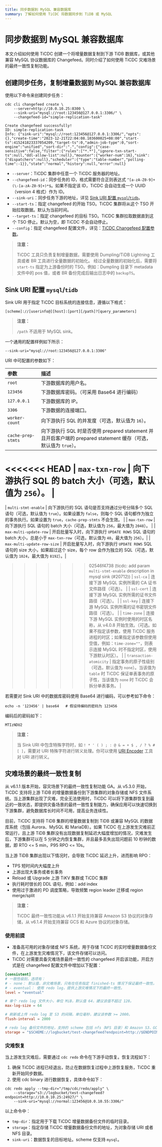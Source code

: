 ```yaml
---
title: 同步数据到 MySQL 兼容数据库
summary: 了解如何使用 TiCDC 将数据同步到 TiDB 或 MySQL
---
```


# 同步数据到 MySQL 兼容数据库

本文介绍如何使用 TiCDC 创建一个将增量数据复制到下游 TiDB 数据库，或其他兼容 MySQL 协议数据库的 Changefeed。同时介绍了如何使用 TiCDC 灾难场景的最终一致性复制功能。

## 创建同步任务，复制增量数据到 MySQL 兼容数据库

使用以下命令来创建同步任务：

```shell
cdc cli changefeed create \
    --server=http://10.0.10.25:8300 \
    --sink-uri="mysql://root:123456@127.0.0.1:3306/" \
    --changefeed-id="simple-replication-task"
```

```shell
Create changefeed successfully!
ID: simple-replication-task
Info: {"sink-uri":"mysql://root:123456@127.0.0.1:3306/","opts":{},"create-time":"2023-12-21T22:04:08.103600025+08:00","start-ts":415241823337054209,"target-ts":0,"admin-job-type":0,"sort-engine":"unified","sort-dir":".","config":{"case-sensitive":false,"filter":{"rules":["*.*"],"ignore-txn-start-ts":null,"ddl-allow-list":null},"mounter":{"worker-num":16},"sink":{"dispatchers":null},"scheduler":{"type":"table-number","polling-time":-1}},"state":"normal","history":null,"error":null}
```

- `--server`：TiCDC 集群中任意一个 TiCDC 服务器的地址。
- `--changefeed-id`：同步任务的 ID，格式需要符合正则表达式 `^[a-zA-Z0-9]+(\-[a-zA-Z0-9]+)*$`。如果不指定该 ID，TiCDC 会自动生成一个 UUID（version 4 格式）作为 ID。
- `--sink-uri`：同步任务下游的地址，详见 [Sink URI 配置 `mysql`/`tidb`](#sink-uri-配置-mysqltidb)。
- `--start-ts`：指定 changefeed 的开始 TSO。TiCDC 集群将从这个 TSO 开始拉取数据。默认为当前时间。
- `--target-ts`：指定 changefeed 的目标 TSO。TiCDC 集群拉取数据直到这个 TSO 停止。默认为空，即 TiCDC 不会自动停止。
- `--config`：指定 changefeed 配置文件，详见：[TiCDC Changefeed 配置参数](/ticdc/ticdc-changefeed-config.md)。

> **注意：**
>
> TiCDC 工具只负责复制增量数据，需要使用 Dumpling/TiDB Lightning 工具或者 BR 工具进行全量数据的初始化。
> 经过全量数据的初始化后，需要将 `start-ts` 指定为上游备份时的 TSO。例如：Dumpling 目录下 metadata 文件中的 pos 值，或者 BR 备份完成后输出日志中的 `backupTS`。

## Sink URI 配置 `mysql`/`tidb`

Sink URI 用于指定 TiCDC 目标系统的连接信息，遵循以下格式：

```
[scheme]://[userinfo@][host]:[port][/path]?[query_parameters]
```

> **注意：**
>
> `/path` 不适用于 MySQL sink。

一个通用的配置样例如下所示：

```shell
--sink-uri="mysql://root:123456@127.0.0.1:3306"
```

URI 中可配置的参数如下：

| 参数         | 描述                                             |
| :------------ | :------------------------------------------------ |
| `root`        | 下游数据库的用户名。                             |
| `123456`       | 下游数据库密码。（可采用 Base64 进行编码）                                     |
| `127.0.0.1`    | 下游数据库的 IP。                                |
| `3306`         | 下游数据的连接端口。                                 |
| `worker-count` | 向下游执行 SQL 的并发度（可选，默认值为 `16`）。       |
| `cache-prep-stmts` | 向下游执行 SQL 时是否使用 prepared statement 并且开启客户端的 prepared statement 缓存（可选，默认值为 `true`）。 |
<<<<<<< HEAD
| `max-txn-row`  | 向下游执行 SQL 的 batch 大小（可选，默认值为 `256`）。 |
=======
| `multi-stmt-enable` | 向下游执行的 SQL 语句是否支持通过分号分隔多个 SQL 语句（可选，默认值为 `true`）。如果设置为 `false`，则每个 SQL 语句都作为独立的事务执行。如果设置为 `true`，`cache-prep-stmts` 不会生效。 |
| `max-txn-row`  | 向下游执行 SQL 语句的 batch 大小（可选，默认值为 `256`，最大值为 `2048`）。 |
| `max-multi-update-row`  | 开启批量写入时，向下游执行 `UPDATE ROWS` SQL 语句的 batch 大小，总是小于 `max-txn-row`（可选，默认值为 `40`，最大值为 `256`）。|
| `max-multi-update-row-size` | 开启批量写入时，向下游执行 `UPDATE ROWS` SQL 语句的 size 大小，如果超过这个 size，每个 row 会作为独立的 SQL（可选，默认值为 `1024`，最大值为 `8192`）。|
>>>>>>> 02546f4738 (ticdc: add param `multi-stmt-enable` description in mysql sink (#20712))
| `ssl-ca`       | 连接下游 MySQL 实例所需的 CA 证书文件路径（可选）。 |
| `ssl-cert`     | 连接下游 MySQL 实例所需的证书文件路径（可选）。 |
| `ssl-key`      | 连接下游 MySQL 实例所需的证书密钥文件路径（可选）。 |
| `time-zone`    | 连接下游 MySQL 实例时使用的时区名称，从 v4.0.8 开始生效。（可选。如果不指定该参数，使用 TiCDC 服务进程的时区；如果指定该参数但使用空值，例如：`time-zone=""`，则表示连接 MySQL 时不指定时区，使用下游默认时区）。 |
| `transaction-atomicity`      | 指定事务的原子性级别（可选，默认值为 `none`）。当该值为 `table` 时 TiCDC 保证单表事务的原子性，当该值为 `none` 时 TiCDC 会拆分单表事务。 |

若需要对 Sink URI 中的数据库密码使用 Base64 进行编码，可以参考如下命令：

```shell
echo -n '123456' | base64   # 假设待编码的密码为 123456
```

编码后的密码如下：

```shell
MTIzNDU2
```

> **注意：**
>
> 当 Sink URI 中包含特殊字符时，如 `! * ' ( ) ; : @ & = + $ , / ? % # [ ]`，需要对 URI 特殊字符进行转义处理。你可以使用 [URI Encoder](https://www.urlencoder.org/) 工具对 URI 进行转义。

## 灾难场景的最终一致性复制

从 v6.1.1 版本开始，容灾场景下的最终一致性复制功能 GA。从 v5.3.0 开始，TiCDC 支持将上游 TiDB 的增量数据备份到下游集群的对象存储或 NFS 文件系统。当上游集群出现了灾难，完全无法使用时，TiCDC 可以将下游集群恢复到最近的一致状态，即提供灾备场景的最终一致性复制能力，确保应用可以快速切换到下游集群，避免数据库长时间不可用，提高业务连续性。

目前，TiCDC 支持将 TiDB 集群的增量数据复制到 TiDB 或兼容 MySQL 的数据库系统（包括 Aurora、MySQL 和 MariaDB）。如果 TiCDC 在上游发生灾难前正常运行，且上游 TiDB 集群没有出现数据复制延迟大幅度增加的情况，灾难发生后，下游集群可以在 5 分钟之内恢复集群，并且最多丢失出现问题前 10 秒钟的数据，即 RTO <= 5 min，P95 RPO <= 10s。

当上游 TiDB 集群出现以下情况时，会导致 TiCDC 延迟上升，进而影响 RPO：

- TPS 短时间内大幅度上升
- 上游出现大事务或者长事务
- Reload 或 Upgrade 上游 TiKV 集群或 TiCDC 集群
- 执行耗时很长的 DDL 语句，例如：add index
- 使用过于激进的 PD 调度策略，导致频繁 region leader 迁移或 region merge/split

> **注意：**
>
> TiCDC 最终一致性功能从 v6.1.1 开始支持兼容 Amazon S3 协议的对象存储，从 v6.1.4 开始支持兼容 GCS 和 Azure 协议的对象存储。

### 使用前提

- 准备高可用的对象存储或 NFS 系统，用于存储 TiCDC 的实时增量数据备份文件，在上游发生灾难情况下，该文件存储可以访问。
- TiCDC 对需要具备灾难场景最终一致性的 changefeed 开启该功能，开启方式是在 changefeed 配置文件中增加以下配置：

```toml
[consistent]
# 一致性级别，选项有：
# - none： 默认值，非灾难场景，只有在任务指定 finished-ts 情况下保证最终一致性。
# - eventual： 使用 redo log，提供上游灾难情况下的最终一致性。
level = "eventual"

# 单个 redo log 文件大小，单位 MiB，默认值 64，建议该值不超过 128。
max-log-size = 64

# 刷新或上传 redo log 至 S3 的间隔，单位毫秒，建议该参数 >= 2000。
flush-interval = 2000

# redo log 备份文件的地址，支持的 scheme 包括 nfs（NFS 目录）和 Amazon S3、GCS 和 Azure（上传至对象存储）。
storage = "$SCHEME://logbucket/test-changefeed?endpoint=http://$ENDPOINT/"
```

### 灾难恢复

当上游发生灾难后，需要通过 `cdc redo` 命令在下游手动恢复。恢复流程如下：

1. 确保 TiCDC 进程已经退出，防止在数据恢复过程中上游恢复服务，TiCDC 重新开始同步数据。
2. 使用 cdc binary 进行数据恢复，具体命令如下：

```shell
cdc redo apply --tmp-dir="/tmp/cdc/redo/apply" \
    --storage="s3://logbucket/test-changefeed?endpoint=http://10.0.10.25:24927/" \
    --sink-uri="mysql://normal:123456@10.0.10.55:3306/"
```

以上命令中：

- `tmp-dir`：指定用于下载 TiCDC 增量数据备份文件的临时目录。
- `storage`：指定存储 TiCDC 增量数据备份文件的地址，为对象存储 URI 或者 NFS 目录。
- `sink-uri`：数据恢复的目标地址。scheme 仅支持 `mysql`。
